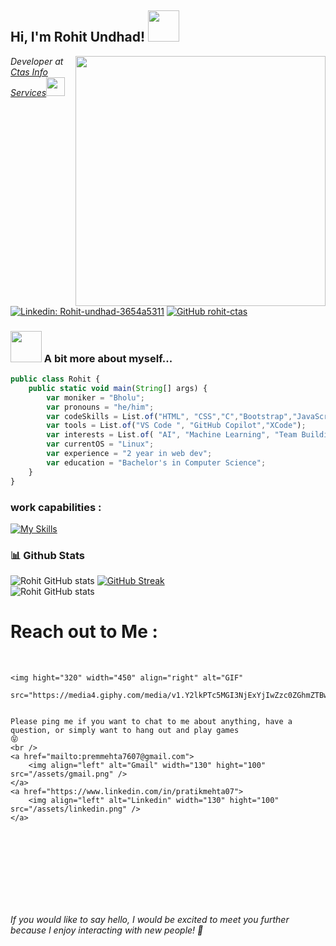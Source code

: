 <img src="https://komarev.com/ghpvc/?username=pm7607&style=flat-square&color=green" alt=""/>
<h2> Hi, I'm Rohit Undhad! <img src="https://media.giphy.com/media/mGcNjsfWAjY5AEZNw6/giphy.gif" width="50"></h2>
<img align='right' src="/assets/output-onlinegiftools.gif" width="400">
<p><em>Developer at <a href="https://ctasis.com">Ctas Info Services</a><img src="https://media.tenor.com/6JptszQgCnkAAAAj/text-work.gif" width="30"> 
</em></p>

[![Linkedin: Rohit-undhad-3654a5311](https://img.shields.io/badge/-Rohit-blue?style=flat-square&logo=Linkedin&logoColor=white&link=https://https://www.linkedin.com/in/rohit-undhad-3654a5311)](https://www.linkedin.com/in/rohit-undhad-3654a5311)
[![GitHub rohit-ctas](https://img.shields.io/github/followers/rohit-ctas?label=follow&style=social)](https://github.com/rohit-ctas)


### <img src="https://media.giphy.com/media/VgCDAzcKvsR6OM0uWg/giphy.gif" width="50"> A bit more about myself...

```javascript
public class Rohit {
    public static void main(String[] args) {
        var moniker = "Bholu";
        var pronouns = "he/him";
        var codeSkills = List.of("HTML", "CSS","C","Bootstrap","JavaScript","TypeScript","PHP","Python","Java","Asp.Net","MySql");
        var tools = List.of("VS Code ", "GitHub Copilot","XCode");
        var interests = List.of( "AI", "Machine Learning", "Team Building","Server Management","Leadership");
        var currentOS = "Linux";
        var experience = "2 year in web dev";
        var education = "Bachelor's in Computer Science";
    }
}

```

### work capabilities :

[![My Skills](https://skillicons.dev/icons?i=html,css,bootstrap,tailwind,js,git,angular,react,mongodb,nodejs,ts,figma,c,nextjs,github,python)](https://skillicons.dev)
<br/>

### 📊 Github Stats
![Rohit GitHub stats](https://github-readme-stats.vercel.app/api?username=rohit-ctas&show_icons=true&theme=radical)
[![GitHub Streak](https://github-readme-streak-stats.herokuapp.com?user=rohit-ctas&theme=radical&date_format=M%20j%5B%2C%20Y%5D)](https://git.io/streak-stats)<br>
![Rohit GitHub stats](https://github-readme-stats.vercel.app/api/top-langs/?username=rohit-ctas&hide=html,css,shaderlab,kotlin,hlsl&theme=radical)<br>
# Reach out to Me  :

<p>
    </br>


    <img hight="320" width="450" align="right" alt="GIF"
        src="https://media4.giphy.com/media/v1.Y2lkPTc5MGI3NjExYjIwZzc0ZGhmZTBwbG5wOWVpbnhsbTJ2eWRqMm9renF2ejVkMnJqaiZlcD12MV9pbnRlcm5hbF9naWZfYnlfaWQmY3Q9Zw/TuDyQjiZGWwQ8j3DAr/giphy.webp">


    Please ping me if you want to chat to me about anything, have a question, or simply want to hang out and play games
    😝
    <br />
    <a href="mailto:premmehta7607@gmail.com">
        <img align="left" alt="Gmail" width="130" hight="100" src="/assets/gmail.png" />
    </a>
    <a href="https://www.linkedin.com/in/pratikmehta07">
        <img align="left" alt="Linkedin" width="130" hight="100" src="/assets/linkedin.png" />
    </a>
</p>
</br>
</br>
</br>
</br>
</br>
</br>
</br>



<em>If you would like to say hello, I would be excited to meet you further because I enjoy interacting with new people!
    🤝</em>
